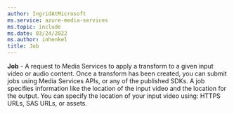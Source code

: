 ```yaml
---
author: IngridAtMicrosoft
ms.service: azure-media-services
ms.topic: include
ms.date: 03/24/2022
ms.author: inhenkel
title: Job
---
```


**Job** - A request to Media Services to apply a transform to a given input video or audio content. Once a transform has been created, you can submit jobs using Media Services APIs, or any of the published SDKs. A job specifies information like the location of the input video and the location for the output. You can specify the location of your input video using: HTTPS URLs, SAS URLs, or assets.
